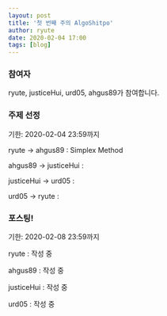 ```yaml
---
layout: post
title: '첫 번째 주의 AlgoShitpo'
author: ryute
date: 2020-02-04 17:00
tags: [blog]
---
```


### 참여자

ryute, justiceHui, urd05, ahgus89가 참여합니다.

### 주제 선정

기한: 2020-02-04 23:59까지

ryute -> ahgus89 : Simplex Method

ahgus89 -> justiceHui :

justiceHui -> urd05 :

urd05 -> ryute :

### 포스팅!

기한: 2020-02-08 23:59까지

ryute : 작성 중

ahgus89 : 작성 중

justiceHui : 작성 중

urd05 : 작성 중

